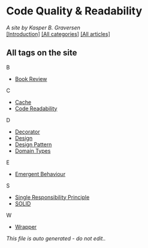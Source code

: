 ﻿# Code Quality & Readability
*A site by Kasper B. Graversen*
<br>[[Introduction]](https://github.com/kbilsted/CodeQualityAndReadability) [[All categories]](https://github.com/kbilsted/CodeQualityAndReadability/blob/master/AllTags.md) [[All articles]](https://github.com/kbilsted/CodeQualityAndReadability/blob/master/AllArticles.md)

## All tags on the site

B
* [Book Review](Tags/Book_Review.md)

C
* [Cache](Tags/Cache.md)
* [Code Readability](Tags/Code_Readability.md)

D
* [Decorator](Tags/Decorator.md)
* [Design](Tags/Design.md)
* [Design Pattern](Tags/Design_Pattern.md)
* [Domain Types](Tags/Domain_Types.md)

E
* [Emergent Behaviour](Tags/Emergent_Behaviour.md)

S
* [Single Responsibility Principle](Tags/Single_Responsibility_Principle.md)
* [SOLID](Tags/SOLID.md)

W
* [Wrapper](Tags/Wrapper.md)



*This file is auto generated - do not edit..*
